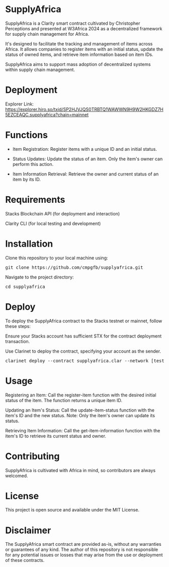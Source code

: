 # SupplyAfrica

SupplyAfrica is a Clarity smart contract cultivated by Christopher Perceptions and presented at W3Africa 2024 as a decentralized framework for supply chain management for Africa. 

It's designed to facilitate the tracking and management of items across Africa. It allows companies to register items with an initial status, update the status of owned items, and retrieve item information based on item IDs. 

SupplyAfrica aims to support mass adoption of decentralized systems within supply chain management.

# Deployment 

Explorer Link: https://explorer.hiro.so/txid/SP2HJVJQS0TRBTQ1WAWWN9H9W2HKGDZ7H5EZCEAQC.supplyafrica?chain=mainnet

# Functions

- Item Registration: Register items with a unique ID and an initial status.

- Status Updates: Update the status of an item. Only the item's owner can perform this action.

- Item Information Retrieval: Retrieve the owner and current status of an item by its ID.

# Requirements

Stacks Blockchain API (for deployment and interaction)

Clarity CLI (for local testing and development)

# Installation

Clone this repository to your local machine using:

<pre>
git clone https://github.com/cmpgfb/supplyafrica.git
</pre>

Navigate to the project directory:

<pre>
cd supplyafrica
</pre>

# Deploy

To deploy the SupplyAfrica contract to the Stacks testnet or mainnet, follow these steps:

Ensure your Stacks account has sufficient STX for the contract deployment transaction.

Use Clarinet to deploy the contract, specifying your account as the sender.

<pre>
clarinet deploy --contract supplyafrica.clar --network [testnet|mainnet]
</pre>

# Usage

Registering an Item: Call the register-item function with the desired initial status of the item. The function returns a unique item ID.

Updating an Item's Status: Call the update-item-status function with the item's ID and the new status. Note: Only the item's owner can update its status.

Retrieving Item Information: Call the get-item-information function with the item's ID to retrieve its current status and owner.

# Contributing

SupplyAfrica is cultivated with Africa in mind, so contributors are always welcomed. 

# License

This project is open source and available under the MIT License.

# Disclaimer

The SupplyAfrica smart contract are provided as-is, without any warranties or guarantees of any kind. The author of this repository is not responsible for any potential issues or losses that may arise from the use or deployment of these contracts. 
